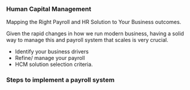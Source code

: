 ### Human Capital Management
Mapping the Right Payroll and HR Solution to Your Business outcomes.

Given the rapid changes in how we run modern business, having a solid way to manage this and payroll system that scales is very crucial.
- Identify your business drivers
- Refine/ manage your payroll 
- HCM solution selection criteria.

### Steps to implement a payroll system